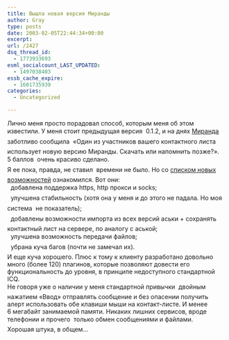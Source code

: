 ```yaml
---
title: Вышла новая версия Миранды
author: Gray
type: posts
date: 2003-02-05T22:44:34+00:00
excerpt:
url: /2427
dsq_thread_id:
  - 1773933693
esml_socialcount_LAST_UPDATED:
  - 1497038403
essb_cache_expire:
  - 1601735939
categories:
  - Uncategorized

---
```








Лично меня просто порадовал способ, которым меня об этом известили. У&nbsp;меня стоит предыдущая версия&nbsp;&#151; 0.1.2, и&nbsp;на днях <a href="http://miranda-icq.sourceforge.net/" target="_blank">Миранда</a> заботливо сообщила&nbsp;&#151; &laquo;Один из участников вашего контактного листа использует новую версию Миранды. Скачать или напомнить позже?&raquo;. 5&nbsp;баллов&nbsp;&#151; очень красиво сделано.  
Я&nbsp;ее пока, правда, не ставил&nbsp;&#151; времени не было. Но со <a href="http://sourceforge.net/forum/forum.php?forum_id=249042" target="_blank">списком новых возможностей</a> ознакомился. Вот они:  
&nbsp;&#151; добавлена поддержка https, http прокси и&nbsp;socks;  
&nbsp;&#151; улучшена стабильность (хотя она у&nbsp;меня и&nbsp;до этого не падала. Но моя система&nbsp;&#151; не показатель);  
&nbsp;&#151; добавлены возможности импорта из всех версий аськи + сохранять контактный лист на сервере, по аналогу с&nbsp;аськой;  
&nbsp;&#151; улучшена возможность передачи файлов;  
&nbsp;&#151; убрана куча багов (почти не замечал их).  
И&nbsp;еще куча хорошего. Плюс к&nbsp;тому к&nbsp;клиенту разработано довольно много (более 120) плагинов, которые позволяют довести его функциональность до уровня, в&nbsp;принципе недоступного стандартной ICQ.  
Не говоря уже о&nbsp;наличии у&nbsp;меня стандартной привычки&nbsp;&#151; двойным нажатием &laquo;Ввод&raquo; отправлять сообщение и&nbsp;без опасении получить алерт использовать обе клавиши мыши на <nobr>контакт-листе.</nobr> И&nbsp;менее 6&nbsp;мегабайт занимаемой памяти. Никаких лишних сервисов, вроде телефонии и&nbsp;прочего&nbsp;&#151; только обмен сообщениями и&nbsp;файлами.  
Хорошая штука, в&nbsp;общем&hellip;